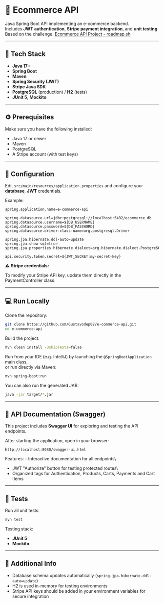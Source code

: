 # 🛒 Ecommerce API

Java Spring Boot API implementing an e-commerce backend.  
Includes **JWT authentication**, **Stripe payment integration**, and **unit testing**.  
Based on the challenge: [Ecommerce API Project - roadmap.sh](https://roadmap.sh/projects/ecommerce-api)

---

## 🚀 Tech Stack
- **Java 17+**
- **Spring Boot**
- **Maven**
- **Spring Security (JWT)**
- **Stripe Java SDK**
- **PostgreSQL** (production) / **H2** (tests)
- **JUnit 5**, **Mockito**

---

## ⚙️ Prerequisites
Make sure you have the following installed:
- Java 17 or newer  
- Maven  
- PostgreSQL  
- A Stripe account (with test keys)

---

## 🔧 Configuration

Edit `src/main/resources/application.properties` and configure your **database**, **JWT** credentials.

Example:
```properties
spring.application.name=e-commerce-api

spring.datasource.url=jdbc:postgresql://localhost:5432/ecommerce_db
spring.datasource.username=${DB_USERNAME}
spring.datasource.password=${DB_PASSWORD}
spring.datasource.driver-class-name=org.postgresql.Driver

spring.jpa.hibernate.ddl-auto=update
spring.jpa.show-sql=true
spring.jpa.properties.hibernate.dialect=org.hibernate.dialect.PostgreSQLDialect

api.security.token.secret=${JWT_SECRET:my-secret-key}
```
⚠️ **Stripe credentials:**

To modify your Stripe API key, update them directly in the PaymentController class.

---

## 💻 Run Locally

Clone the repository:
```bash
git clone https://github.com/Gustavodep02/e-commerce-api.git
cd e-commerce-api
```

Build the project:
```bash
mvn clean install -DskipTests=false
```

Run from your IDE (e.g. IntelliJ) by launching the `@SpringBootApplication` main class,  
or run directly via Maven:
```bash
mvn spring-boot:run
```

You can also run the generated JAR:
```bash
java -jar target/*.jar
```
---

## 📘 API Documentation (Swagger)

This project includes **Swagger UI** for exploring and testing the API
endpoints.

After starting the application, open in your browser:

    http://localhost:8080/swagger-ui.html

Features: - Interactive documentation for all endpoints\
- JWT "Authorize" button for testing protected routes\
- Organized tags for Authentication, Products, Carts, Payments and Cart Items

---

## 🧪 Tests

Run all unit tests:
```bash
mvn test
```

Testing stack:
- **JUnit 5**
- **Mockito**

---

## 🧰 Additional Info
- Database schema updates automatically (`spring.jpa.hibernate.ddl-auto=update`)
- H2 is used in-memory for testing environments  
- Stripe API keys should be added in your environment variables for secure integration
